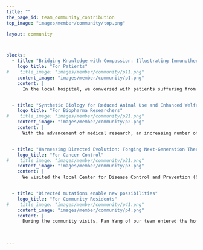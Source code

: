 ```yaml
---
title: ""
the_page_id: team_community_contribution
top_image: "images/member/community/top.png" 

layout: community



blocks:
  - title: "Bridging Knowledge with Compassion: Illustrating Immunotherapy for Cancer Patients"
    logo_title: "For Patients"
#    title_image: "images/member/community/p11.png"
    content_image: "images/member/community/p1.png"
    content: |
      In the local hospital, we conversed with patients suffering from tumors and introduced them to new approaches in tumor immunotherapy. We explained various cytokines used in cancer treatment in plain language, complementing the explanation with hand-drawn cartoon illustrations to aid patients' understanding. For patients and their families who showed interest or had a background in medical knowledge, we provided detailed information about the application of protein design in cancer therapy and our research on modifying IL-2/15.


  - title: "Synthetic Biology for Reduced Animal Use and Enhanced Welfare"
    logo_title: "For Biopharma Researchers"
#    title_image: "images/member/community/p21.png"
    content_image: "images/member/community/p2.png"
    content: |
      With the advancement of medical research, an increasing number of experiments rely on animal studies for pre-clinical research. Therefore, promoting innovation in experimental methods through new technologies is crucial to reducing the use of animals in research. We aim to share our application of synthetic biology in the context of animal experiments, as well as provide some educational insights on the topic.


  - title: "Harnessing Directed Evolution: Forging Next-Generation Therapies through CDC Collaboration"
    logo_title: "For Cancer Control"
#    title_image: "images/member/community/p31.png"
    content_image: "images/member/community/p3.png"
    content: |
      We visited the local Center for Disease Control and Prevention (CDC), where we learned about the local tumor epidemiology from the staff and jointly analyzed how to improve the survival status of patients. Significantly, we engaged in academic exchanges with researchers from the CDC through science popularization lectures and posting promotional posters/boards. From this collaboration, we gained a lot: their research, which uses directed evolution technology, shows promise in enhancing the effectiveness of drug interventions, and it inspired us to expand our therapeutic strategy system. By leveraging directed evolution, we stand at the threshold of creating more targeted and safer treatment modalities.


  - title: "Directed mutations enable new possibilities"
    logo_title: "For Community Residents"
#    title_image: "images/member/community/p41.png"
    content_image: "images/member/community/p4.png"
    content: |
      During the community visits, Fan Yang of our team entered the homes of some cancer patients, offered them condolences, and introduced the vigorous development of medical research in the field of cancer. In addition, we used questionnaires to understand the needs and expectations of community residents for cancer treatment. During the visits, we also introduced the development of protein design and its applications in the field of cancer treatment to the community residents and staff. This community service reinforced our commitment to advancing the design of IL-2, confident it will offer hope to more cancer suffers.
 


---
```

